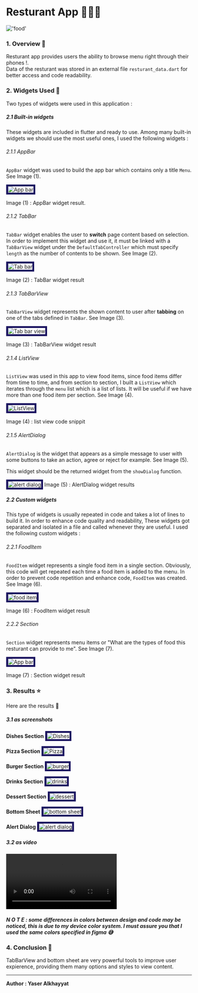 # Resturant App 🍔🍕🍹
!['food'](./readme_media/food_header.png)

### 1. Overview 📖
Resturant app provides users the ability to browse menu right through their phones !.\
Data of the resturant was stored in an external file `resturant_data.dart` for better access and code readability.

### 2. Widgets Used 🎨
Two types of widgets were used in this application :
##### 2.1 Built-in widgets
These widgets are included in flutter and ready to use. Among many built-in widgets we should use the most useful ones, I used the following widgets :
###### 2.1.1 AppBar
`AppBar` widget was used to build the app bar which contains only a title `Menu`. See Image (1).

<img src='./readme_media/appbar.png' alt='App bar' style='border:5px solid #1c1561'>

Image (1) : AppBar widget result.

###### 2.1.2 TabBar
`TabBar` widget enables the user to **switch** page content based on selection. In order to implement this widget and use it, it must be linked with a `TabBarView` widget under the `DefaultTabController` which must specify `length` as the number of contents to be shown. See Image (2).

<img src='./readme_media/tabbar.png' alt='Tab bar' style='border:5px solid #1c1561'>

Image (2) : TabBar widget result

###### 2.1.3 TabBarView
`TabBarView` widget represents the shown content to user after **tabbing** on one of the tabs defined in `TabBar`. See Image (3).

<img src='./readme_media/tabbarview.png' alt='Tab bar view' style='border:5px solid #1c1561'>

Image (3) : TabBarView widget result

###### 2.1.4 ListView
`ListView` was used in this app to view food items, since food items differ from time to time, and from section to section, I built a `ListView` which iterates through the `menu` list which is a list of lists. It will be useful if we have more than one food item per section. See Image (4).

<img src='./readme_media/listview.png' alt='ListView' style='border:5px solid #1c1561'>

Image (4) : list view code snippit

###### 2.1.5 AlertDialog
`AlertDialog` is the widget that appears as a simple message to user with some buttons to take an action, agree or reject for example. See Image (5).

This widget should be the returned widget from the `showDialog` function.

<img src='./readme_media/alert.png' alt='alert dialog' style='border:5px solid #1c1561'>
Image (5) : AlertDialog widget results

##### 2.2 Custom widgets
This type of widgets is usually repeated in code and takes a lot of lines to build it. In order to enhance code quality and readability, These widgets got separated and isolated in a file and called whenever they are useful. I used the following custom widgets :
 
###### 2.2.1 FoodItem
`FoodItem` widget represents a single food item in a single section. Obviously, this code will get repeated each time a food item is added to the menu. In order to prevent code repetition and enhance code, `FoodItem` was created. See Image (6).

<img src='./readme_media/fooditem.png' alt='food item' style='border:5px solid #1c1561'>

Image (6) : FoodItem widget result

###### 2.2.2 Section
`Section` widget represents menu items or "What are the types of food this resturant can provide to me". See Image (7).

<img src='./readme_media/appbar.png' alt='App bar' style='border:5px solid #1c1561'>

Image (7) : Section widget result

### 3. Results ⭐
Here are the results 🥳
##### 3.1 as screenshots

**Dishes Section**
<img src='./readme_media/dishes_section.png' alt='Dishes' style='border:5px solid #1c1561'>

**Pizza Section**
<img src='./readme_media/pizza_section.png' alt='Pizza' style='border:5px solid #1c1561'>

**Burger Section**
<img src='./readme_media/burger_section.png' alt='burger' style='border:5px solid #1c1561'>

**Drinks Section**
<img src='./readme_media/drinks_section.png' alt='drinks' style='border:5px solid #1c1561'>

**Dessert Section**
<img src='./readme_media/dessert_section.png' alt='dessert' style='border:5px solid #1c1561'>

**Bottom Sheet**
<img src='./readme_media/bottom_sheet.png' alt='bottom sheet' style='border:5px solid #1c1561'>

**Alert Dialog**
<img src='./readme_media/alert_dialog.png' alt='alert dialog' style='border:5px solid #1c1561'>

##### 3.2 as video
<video controls src="readme_media/results.mp4" title="results"></video>

##### N O T E : some differences in colors between design and code may be noticed, this is due to my device color system. I must assure you that I used the same colors specified in figma 😅

### 4. Conclusion 🏁
TabBarView and bottom sheet are very powerful tools to improve user expierence, providing them many options and styles to view content.

<hr>

**Author : Yaser Alkhayyat**